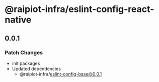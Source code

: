 # @raipiot-infra/eslint-config-react-native

## 0.0.1

### Patch Changes

- init packages
- Updated dependencies
  - @raipiot-infra/eslint-config-base@0.0.1
